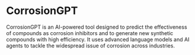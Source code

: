 # CorrosionGPT
CorrosionGPT is an AI-powered tool designed to predict the effectiveness of compounds as corrosion inhibitors and to generate new synthetic compounds with high efficiency. It uses advanced language models and AI agents to tackle the widespread issue of corrosion across industries.
